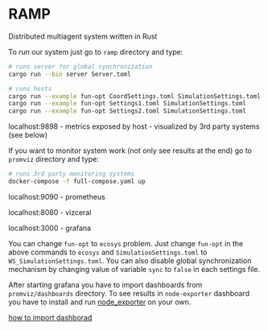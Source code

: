 # RAMP 

Distributed multiagent system written in Rust

To run our system just go to `ramp` directory and type:

```bash
# runs server for global synchronization
cargo run --bin server Server.toml

# runs hosts
cargo run --example fun-opt CoordSettings.toml SimulationSettings.toml
cargo run --example fun-opt Settings1.toml SimulationSettings.toml
cargo run --example fun-opt Settings2.toml SimulationSettings.toml 
```
localhost:9898 - metrics exposed by host - visualized by 3rd party systems (see below)

If you want to monitor system work (not only see results at the end) go to `promviz` directory and type:

```bash
# runs 3rd party monitoring systems 
docker-compose -f full-compose.yaml up
```
localhost:9090 - prometheus

localhost:8080 - vizceral

localhost:3000 - grafana

You can change `fun-opt` to `ecosys` problem. Just change `fun-opt` in the above commands to `ecosys` and `SimulationSettings.toml` to `WS_SimulationSettings.toml`. You can also disable global synchronization mechanism by changing value of variable `sync` to `false` in each settings file.

After starting grafana you have to import dashboards from `promviz/dashboards` directory. 
To see results in `node-exporter` dashboard you have to install and run [node_exporter](https://github.com/prometheus/node_exporter) on your own.

[how to import dashborad](https://grafana.com/docs/grafana/latest/reference/export_import/#importing-a-dashboard)

